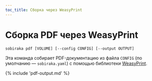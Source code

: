 ```yaml
---
toc_title: Сборка через WeasyPrint
---
```


# Сборка PDF через WeasyPrint

```
sobiraka pdf [VOLUME] [--config CONFIG] [--output OUTPUT]
```

Эта команда собирает PDF-документацию из файла `CONFIG` (по умолчанию — `sobiraka.yaml`) с помощью библиотеки [WeasyPrint](https://weasyprint.org/).

{% include 'pdf-output.md' %}
